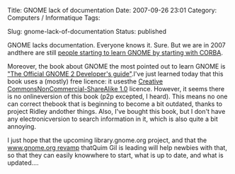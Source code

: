 Title: GNOME lack of documentation
Date: 2007-09-26 23:01
Category: Computers / Informatique
Tags:

Slug: gnome-lack-of-documentation
Status: published

GNOME lacks documentation. Everyone knows it. Sure. But we are in 2007 andthere are still [people starting to learn GNOME by starting with CORBA](\%22http://gnomesupport.org/forums/viewtopic.php?p=52253&sid=3748ae926f92152415b3086e5358a114#52253\%22).  
  
Moreover, the book about GNOME the most pointed out to learn GNOME is ["The Official GNOME 2 Developer's guide"](\%22http://nostarch.com/gnome.htm\%22).I've just learned today that this book uses a (mostly) free licence: it usesthe [Creative CommonsNonCommercial-ShareAlike 1.0](\%22http://creativecommons.org/licenses/by-sa/1.0/\%22) licence. However, it seems there is no onlineversion of this book (p2p excepted, I heard). This means no one can correct thebook that is beginning to become a bit outdated, thanks to project Ridley andother things. Also, I've bought this book, but I don't have any electronicversion to search information in it, which is also quite a bit annoying.  
  
I just hope that the upcoming library.gnome.org project, and that the [www.gnome.org revamp](\%22http://desdeamericaconamor.org/blog/node/340\%22) thatQuim Gil is leading will help newbies with that, so that they can easily knowwhere to start, what is up to date, and what is updated....
